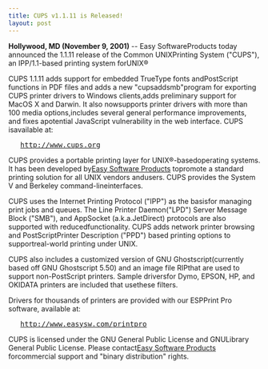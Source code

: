 ```yaml
---
title: CUPS v1.1.11 is Released!
layout: post
---
```


<P><B>Hollywood, MD (November 9, 2001)</B> -- Easy SoftwareProducts today announced the 1.1.11 release of the Common UNIXPrinting System ("CUPS"), an IPP/1.1-based printing system forUNIX®</P><P>CUPS 1.1.11 adds support for embedded TrueType fonts andPostScript functions in PDF files and adds a new "cupsaddsmb"program for exporting CUPS printer drivers to Windows clients,adds preliminary support for MacOS X and Darwin.  It also nowsupports printer drivers with more than 100 media options,includes several general performance improvements, and fixes apotential JavaScript vulnerability in the web interface. CUPS isavailable at:</P><UL><PRE><A HREF="http://www.cups.org">http://www.cups.org</A></PRE></UL><P>CUPS provides a portable printing layer for UNIX®-basedoperating systems. It has been developed by<A HREF="http://www.easysw.com">Easy Software Products</A> topromote a standard printing solution for all UNIX vendors andusers. CUPS provides the System V and Berkeley command-lineinterfaces.</P><P>CUPS uses the Internet Printing Protocol ("IPP") as the basisfor managing print jobs and queues. The Line Printer Daemon("LPD") Server Message Block ("SMB"), and AppSocket (a.k.a.JetDirect) protocols are also supported with reducedfunctionality. CUPS adds network printer browsing and PostScriptPrinter Description ("PPD") based printing options to supportreal-world printing under UNIX.</P><P>CUPS also includes a customized version of GNU Ghostscript(currently based off GNU Ghostscript 5.50) and an image file RIPthat are used to support non-PostScript printers. Sample driversfor Dymo, EPSON, HP, and OKIDATA printers are included that usethese filters.</P><P>Drivers for thousands of printers are provided with our ESPPrint Pro software, available at:<UL><PRE><A HREF="http://www.easysw.com/printpro">http://www.easysw.com/printpro</A></PRE></UL><P>CUPS is licensed under the GNU General Public License and GNULibrary General Public License.  Please contact<A HREF="mailto:info@easysw.com">Easy Software Products</A> forcommercial support and "binary distribution" rights.
